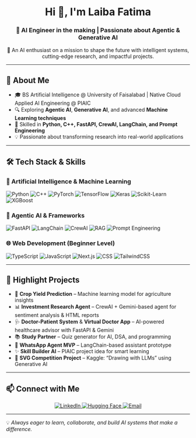 <h1 align="center">Hi 👋, I'm Laiba Fatima</h1>
<h3 align="center">🚀 AI Engineer in the making | Passionate about Agentic & Generative AI</h3>

<p align="center">
🌟 An AI enthusiast on a mission to shape the future with intelligent systems, cutting-edge research, and impactful projects.  
</p>

---

## 🌟 About Me  
- 🎓 BS Artificial Intelligence @ University of Faisalabad | Native Cloud Applied AI Engineering @ PIAIC  
- 🔍 Exploring **Agentic AI**, **Generative AI**, and advanced **Machine Learning techniques**  
- 🧠 Skilled in **Python, C++, FastAPI, CrewAI, LangChain, and Prompt Engineering**  
- 💡 Passionate about transforming research into real-world applications  

---

## 🛠️ Tech Stack & Skills  

### 🤖 Artificial Intelligence & Machine Learning  
![Python](https://img.shields.io/badge/Python-3776AB?style=for-the-badge&logo=python&logoColor=white)
![C++](https://img.shields.io/badge/C++-00599C?style=for-the-badge&logo=cplusplus&logoColor=white)
![PyTorch](https://img.shields.io/badge/PyTorch-EE4C2C?style=for-the-badge&logo=pytorch&logoColor=white)
![TensorFlow](https://img.shields.io/badge/TensorFlow-FF6F00?style=for-the-badge&logo=tensorflow&logoColor=white)
![Keras](https://img.shields.io/badge/Keras-D00000?style=for-the-badge&logo=keras&logoColor=white)
![Scikit-Learn](https://img.shields.io/badge/Scikit--Learn-F7931E?style=for-the-badge&logo=scikitlearn&logoColor=white)
![XGBoost](https://img.shields.io/badge/XGBoost-FF6600?style=for-the-badge&logo=xgboost&logoColor=white)

### 🔗 Agentic AI & Frameworks  
![FastAPI](https://img.shields.io/badge/FastAPI-009688?style=for-the-badge&logo=fastapi&logoColor=white)
![LangChain](https://img.shields.io/badge/LangChain-00B0FF?style=for-the-badge&logo=chainlink&logoColor=white)
![CrewAI](https://img.shields.io/badge/CrewAI-3A76F0?style=for-the-badge&logo=ai&logoColor=white)
![RAG](https://img.shields.io/badge/RAG-FF6347?style=for-the-badge&logo=openai&logoColor=white)
![Prompt Engineering](https://img.shields.io/badge/Prompt%20Engineering-FF4500?style=for-the-badge&logo=openai&logoColor=white)

### 🌐 Web Development (Beginner Level)  
![TypeScript](https://img.shields.io/badge/TypeScript-3178C6?style=for-the-badge&logo=typescript&logoColor=white)
![JavaScript](https://img.shields.io/badge/JavaScript-F7DF1E?style=for-the-badge&logo=javascript&logoColor=black)
![Next.js](https://img.shields.io/badge/Next.js-000000?style=for-the-badge&logo=nextdotjs&logoColor=white)
![CSS](https://img.shields.io/badge/CSS3-1572B6?style=for-the-badge&logo=css3&logoColor=white)
![TailwindCSS](https://img.shields.io/badge/TailwindCSS-06B6D4?style=for-the-badge&logo=tailwindcss&logoColor=white)

---

## 📂 Highlight Projects  
- 🌾 **Crop Yield Prediction** – Machine learning model for agriculture insights  
- 📊 **Investment Research Agent** – CrewAI + Gemini-based agent for sentiment analysis & HTML reports  
- 🩺 **Doctor-Patient System** & **Virtual Doctor App** – AI-powered healthcare advisor with FastAPI & Gemini  
- 📚 **Study Partner** – Quiz generator for AI, DSA, and programming  
- 🤖 **WhatsApp Agent MVP** – LangChain-based assistant prototype  
- ✨ **Skill Builder AI** – PIAIC project idea for smart learning  
- 🎨 **SVG Competition Project** – Kaggle: “Drawing with LLMs” using Generative AI  

---

## 📫 Connect with Me  
<p align="center">
  <a href="https://www.linkedin.com/in/laiba-fatima-7b7360320" target="_blank">
    <img src="https://img.shields.io/badge/LinkedIn-0A66C2?style=for-the-badge&logo=linkedin&logoColor=white" alt="LinkedIn">
  </a>
  <a href="https://huggingface.co/" target="_blank">
    <img src="https://img.shields.io/badge/HuggingFace-FFD21E?style=for-the-badge&logo=huggingface&logoColor=black" alt="Hugging Face">
  </a>
  <a href="mailto:your-email@example.com">
    <img src="https://img.shields.io/badge/Email-D14836?style=for-the-badge&logo=gmail&logoColor=white" alt="Email">
  </a>
</p>

---

💡 *Always eager to learn, collaborate, and build AI systems that make a difference.*  
